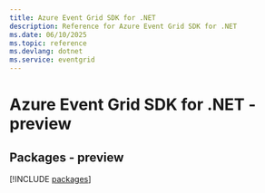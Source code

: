 ```yaml
---
title: Azure Event Grid SDK for .NET
description: Reference for Azure Event Grid SDK for .NET
ms.date: 06/10/2025
ms.topic: reference
ms.devlang: dotnet
ms.service: eventgrid
---
```

# Azure Event Grid SDK for .NET - preview
## Packages - preview
[!INCLUDE [packages](event-grid-index.md)]